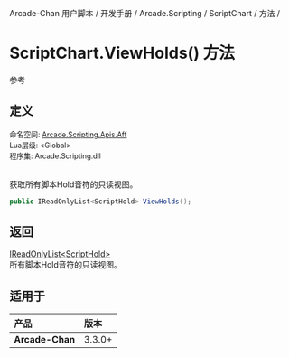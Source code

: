 Arcade-Chan 用户脚本 / 开发手册 / Arcade.Scripting / ScriptChart / 方法 /
# ScriptChart.ViewHolds() 方法
参考

## 定义
<div style="font-size: 90%;">
命名空间: <a href="README.md">Arcade.Scripting.Apis.Aff</a><br />
Lua层级: &lt;Global&gt;<br />
程序集: Arcade.Scripting.dll
</div><br />

获取所有脚本Hold音符的只读视图。

```csharp
public IReadOnlyList<ScriptHold> ViewHolds();
```

## 返回
[IReadOnlyList&lt;ScriptHold&gt;](https://docs.microsoft.com/zh-cn/dotnet/api/system.collections.generic.ireadonlylist-1)  
  所有脚本Hold音符的只读视图。

## 适用于
| 产品 | 版本 |
|:----|:----|
| **Arcade-Chan** | 3.3.0+ |